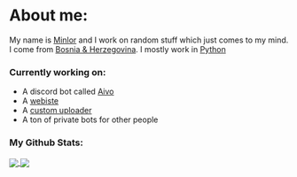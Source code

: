 # About me:
My name is [Minlor](https://minlor.net) and I work on random stuff which just comes to my mind. I come from [Bosnia & Herzegovina](https://en.wikipedia.org/wiki/Bosnia_and_Herzegovina).
I mostly work in [Python](https://python.org/)

### Currently working on:

- A discord bot called [Aivo](https://discord.com/oauth2/authorize?client_id=549693186918973442&scope=bot&permissions=8)
- A [webiste](https://minlor.net)
- A [custom uploader](https://cdn.minlor.net)
- A ton of private bots for other people

### My Github Stats:
<a href="Minlor's GitHub stats">
  <img align="center" src="https://github-readme-stats.vercel.app/api?username=Minlor&count_private=true&show_icons=true&theme=tokyonight" />
</a>
<a href="Minlor's Top Langs">
  <img align="center" src="https://github-readme-stats.vercel.app/api/top-langs/?username=Minlor&count_private=true&show_icons=true&theme=tokyonight&layout=compact" />
</a>

